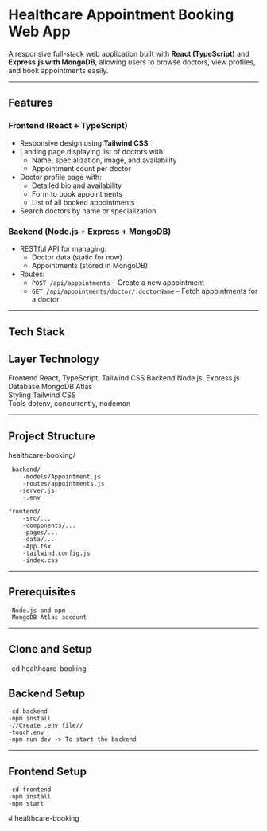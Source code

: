 #  Healthcare Appointment Booking Web App

A responsive full-stack web application built with **React (TypeScript)** and **Express.js with MongoDB**, allowing users to browse doctors, view profiles, and book appointments easily.

---

##  Features

###  Frontend (React + TypeScript)
- Responsive design using **Tailwind CSS**
- Landing page displaying list of doctors with:
  - Name, specialization, image, and availability
  - Appointment count per doctor
- Doctor profile page with:
  - Detailed bio and availability
  - Form to book appointments
  - List of all booked appointments
- Search doctors by name or specialization

###  Backend (Node.js + Express + MongoDB)
- RESTful API for managing:
  - Doctor data (static for now)
  - Appointments (stored in MongoDB)
- Routes:
  - `POST /api/appointments` – Create a new appointment
  - `GET /api/appointments/doctor/:doctorName` – Fetch appointments for a doctor

---


## Tech Stack

  Layer      Technology                  
--------------------------------------------
  Frontend   React, TypeScript, Tailwind CSS 
  Backend    Node.js, Express.js        
  Database   MongoDB Atlas              
  Styling    Tailwind CSS               
  Tools      dotenv, concurrently, nodemon 

---

## Project Structure

 healthcare-booking/

    -backend/
        -models/Appointment.js
        -routes/appointments.js
       -server.js
        -.env

    frontend/
        -src/...
        -components/...
        -pages/...
        -data/...
        -App.tsx
        -tailwind.config.js
        -index.css

---

## Prerequisites
    -Node.js and npm
    -MongoDB Atlas account

---

## Clone and Setup
-cd healthcare-booking

## Backend Setup
    -cd backend
    -npm install
    -//Create .env file//
    -touch.env
    -npm run dev -> To start the backend

---

## Frontend Setup
    -cd frontend
    -npm install
    -npm start
#   h e a l t h c a r e - b o o k i n g  
 
